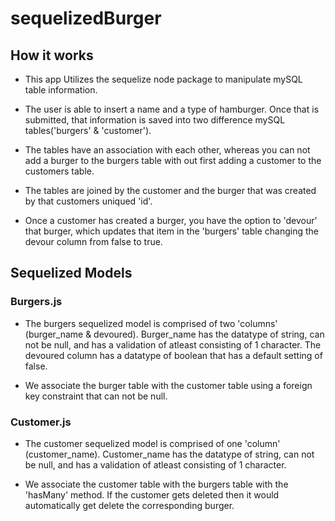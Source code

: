 # sequelizedBurger

## How it works
* This app Utilizes the sequelize node package to manipulate mySQL table information. 

* The user is able to insert a name and a type of hamburger. Once that is submitted, that information is saved into two difference mySQL tables('burgers' & 'customer').

* The tables have an association with each other, whereas you can not add a burger to the burgers table with out first adding a customer to the customers table.

* The tables are joined by the customer and the burger that was created by that customers uniqued 'id'.

* Once a customer has created a burger, you have the option to 'devour' that burger, which updates that item in the 'burgers' table changing the devour column from false to true. 

## Sequelized Models

### Burgers.js

* The burgers sequelized model is comprised of two 'columns' (burger_name & devoured). Burger_name has the datatype of string, can not be null, and has a validation of atleast consisting of 1 character. The devoured column has a datatype of boolean that has a default setting of false.

* We associate the burger table with the customer table using a foreign key constraint that can not be null.

### Customer.js
* The customer sequelized model is comprised of one 'column' (customer_name). Customer_name has the datatype of string, can not be null, and has a validation of atleast consisting of 1 character.

* We associate the customer table with the burgers table with the 'hasMany' method. If the customer gets deleted then it would automatically get delete the corresponding burger.